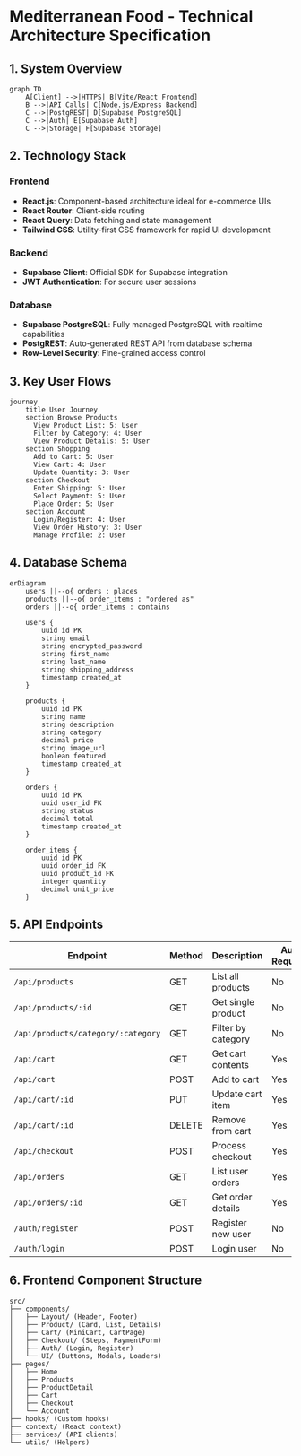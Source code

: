 # Mediterranean Food - Technical Architecture Specification

## 1. System Overview
```mermaid
graph TD
    A[Client] -->|HTTPS| B[Vite/React Frontend]
    B -->|API Calls| C[Node.js/Express Backend]
    C -->|PostgREST| D[Supabase PostgreSQL]
    C -->|Auth| E[Supabase Auth]
    C -->|Storage| F[Supabase Storage]
```

## 2. Technology Stack

### Frontend
- **React.js**: Component-based architecture ideal for e-commerce UIs
- **React Router**: Client-side routing
- **React Query**: Data fetching and state management
- **Tailwind CSS**: Utility-first CSS framework for rapid UI development

### Backend
- **Supabase Client**: Official SDK for Supabase integration
- **JWT Authentication**: For secure user sessions

### Database
- **Supabase PostgreSQL**: Fully managed PostgreSQL with realtime capabilities
- **PostgREST**: Auto-generated REST API from database schema
- **Row-Level Security**: Fine-grained access control

## 3. Key User Flows

```mermaid
journey
    title User Journey
    section Browse Products
      View Product List: 5: User
      Filter by Category: 4: User
      View Product Details: 5: User
    section Shopping
      Add to Cart: 5: User
      View Cart: 4: User
      Update Quantity: 3: User
    section Checkout
      Enter Shipping: 5: User
      Select Payment: 5: User
      Place Order: 5: User
    section Account
      Login/Register: 4: User
      View Order History: 3: User
      Manage Profile: 2: User
```

## 4. Database Schema

```mermaid
erDiagram
    users ||--o{ orders : places
    products ||--o{ order_items : "ordered as"
    orders ||--o{ order_items : contains
    
    users {
        uuid id PK
        string email
        string encrypted_password
        string first_name
        string last_name
        string shipping_address
        timestamp created_at
    }
    
    products {
        uuid id PK
        string name
        string description
        string category
        decimal price
        string image_url
        boolean featured
        timestamp created_at
    }
    
    orders {
        uuid id PK
        uuid user_id FK
        string status
        decimal total
        timestamp created_at
    }
    
    order_items {
        uuid id PK
        uuid order_id FK
        uuid product_id FK
        integer quantity
        decimal unit_price
    }
```

## 5. API Endpoints

| Endpoint | Method | Description | Auth Required |
|----------|--------|-------------|---------------|
| `/api/products` | GET | List all products | No |
| `/api/products/:id` | GET | Get single product | No |
| `/api/products/category/:category` | GET | Filter by category | No |
| `/api/cart` | GET | Get cart contents | Yes |
| `/api/cart` | POST | Add to cart | Yes |
| `/api/cart/:id` | PUT | Update cart item | Yes |
| `/api/cart/:id` | DELETE | Remove from cart | Yes |
| `/api/checkout` | POST | Process checkout | Yes |
| `/api/orders` | GET | List user orders | Yes |
| `/api/orders/:id` | GET | Get order details | Yes |
| `/auth/register` | POST | Register new user | No |
| `/auth/login` | POST | Login user | No |

## 6. Frontend Component Structure

```
src/
├── components/
│   ├── Layout/ (Header, Footer)
│   ├── Product/ (Card, List, Details)
│   ├── Cart/ (MiniCart, CartPage)
│   ├── Checkout/ (Steps, PaymentForm)
│   ├── Auth/ (Login, Register)
│   └── UI/ (Buttons, Modals, Loaders)
├── pages/
│   ├── Home
│   ├── Products
│   ├── ProductDetail
│   ├── Cart
│   ├── Checkout
│   └── Account
├── hooks/ (Custom hooks)
├── context/ (React context)
├── services/ (API clients)
└── utils/ (Helpers)
